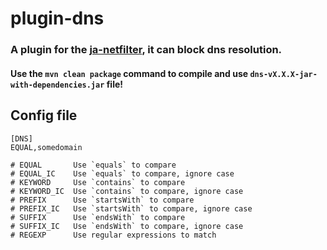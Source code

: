 # plugin-dns

### A plugin for the [ja-netfilter](https://github.com/ja-netfilter/ja-netfilter), it can block dns resolution.

#### Use the `mvn clean package` command to compile and use `dns-vX.X.X-jar-with-dependencies.jar` file!

## Config file

```
[DNS]
EQUAL,somedomain

# EQUAL       Use `equals` to compare
# EQUAL_IC    Use `equals` to compare, ignore case
# KEYWORD     Use `contains` to compare
# KEYWORD_IC  Use `contains` to compare, ignore case
# PREFIX      Use `startsWith` to compare
# PREFIX_IC   Use `startsWith` to compare, ignore case
# SUFFIX      Use `endsWith` to compare
# SUFFIX_IC   Use `endsWith` to compare, ignore case
# REGEXP      Use regular expressions to match
```
